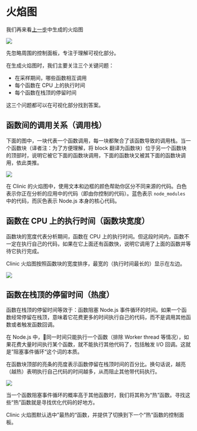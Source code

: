 # 火焰图

我们再来看[上一步](./first_analysis)中生成的火焰图

![](https://clinicjs.org/static/60ec54d4c38a25cb8c567ccf71a6c187/65be2/03.png)

先忽略周围的控制面板，专注于理解可视化部分。

在生成火焰图时，我们主要关注三个关键问题：

- 在采样期间，哪些函数相互调用 
- 每个函数在 CPU 上的执行时间
- 每个函数在栈顶的停留时间

这三个问题都可以在可视化部分找到答案。

## 函数间的调用关系（调用栈）

下面的图中，一块代表一个函数调用，每一块都聚合了该函数导致的调用栈。当一个函数块（译者注：为了方便理解，将 block 翻译为函数块）位于另一个函数块的顶部时，说明它被它下面的函数块调用，下面的函数块又被其下面的函数块调用，依此类推。

![](https://clinicjs.org/static/c784a05011433eb4418ae85791697da8/c4232/04-A.png)

在 Clinic 的火焰图中，使用文本和边框的颜色帮助你区分不同来源的代码。白色表示你正在分析的应用中的代码（即由你控制的代码）。蓝色表示 `node_modules` 中的代码，而灰色表示 Node.js 本身的核心代码。

## 函数在 CPU 上的执行时间（函数块宽度）

函数块的宽度代表分析期间，函数在 CPU 上的执行时间。但这段时间内，函数不一定在执行自己的代码，如果在它上面还有函数快，说明它调用了上面的函数并等待它执行完成。

Clinic 火焰图按照函数块的宽度排序，最宽的（执行时间最长的）显示在左边。

![](https://clinicjs.org/static/cb5f24545b483df675c04a361af12edd/c4232/04-B.png)

## 函数在栈顶的停留时间（热度）

函数在栈顶的停留时间等效于：函数阻塞 Node.js 事件循环的时间。如果一个函数经常停留在栈顶，意味着它花费更多的时间执行自己的代码，而不是调用其他函数或者触发函数回调。

在 Node.js 中，同一时间只能执行一个函数（排除 Worker thread 等情况），如果花费大量时间执行某个函数，就不能执行其他代码了，包括触发 I/O 回调。这就是”阻塞事件循环“这个词的本质。

在函数块顶部的亮条的亮度表示函数停留在栈顶时间的百分比。换句话说，越亮（越热）表明执行自己代码的时间越多，从而阻止其他带代码执行。

![](https://clinicjs.org/static/38f13a6ea48ca78ae269acf140dd128d/c4232/04-C.png)

当一个函数阻塞事件循环的概率高于其他函数时，我们将其称为“热”函数。寻找这些“热”函数就是寻找优化代码的好地方。

Clinic 火焰图默认选中”最热的“函数，并提供了切换到下一个”热“函数的控制面板。
